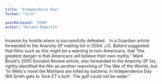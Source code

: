 ```yaml
---
title: "Independence Day"
format: "film"

yearReleased: "1996"
author: "Roland Emmerich"
---
```

Invasion by hostile aliens is successfully defeated.
 
In a Guardian article forwarded to the Anarchy-SF  mailing list in 2004, J.G. Ballard suggested that films such as this might be a  warning to non-Americans, that "the greatest danger is that Americans will  believe their own myths." Mark Bould's 2005 Socialist Review article,  also forwarded to the Anarchy-SF list, rightly identified the film as another  reworking of The War of the Worlds, but "In Wells's novel the Martians  are killed by bacteria. In Independence Day Will Smith gets to 'kick ET's butt'.  The gulf could not be wider."
